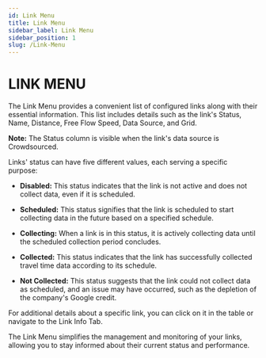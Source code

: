 ```yaml
---
id: Link Menu
title: Link Menu
sidebar_label: Link Menu
sidebar_position: 1
slug: /Link-Menu
---
```

# LINK MENU

The Link Menu provides a convenient list of configured links along with their essential information. This list includes details such as the link's Status, Name, Distance, Free Flow Speed, Data Source, and Grid.

**Note:** The Status column is visible when the link's data source is Crowdsourced.

Links' status can have five different values, each serving a specific purpose:

- **Disabled:** This status indicates that the link is not active and does not collect data, even if it is scheduled.

- **Scheduled:** This status signifies that the link is scheduled to start collecting data in the future based on a specified schedule.

- **Collecting:** When a link is in this status, it is actively collecting data until the scheduled collection period concludes.

- **Collected:** This status indicates that the link has successfully collected travel time data according to its schedule.

- **Not Collected:** This status suggests that the link could not collect data as scheduled, and an issue may have occurred, such as the depletion of the company's Google credit.

For additional details about a specific link, you can click on it in the table or navigate to the Link Info Tab.

The Link Menu simplifies the management and monitoring of your links, allowing you to stay informed about their current status and performance.

